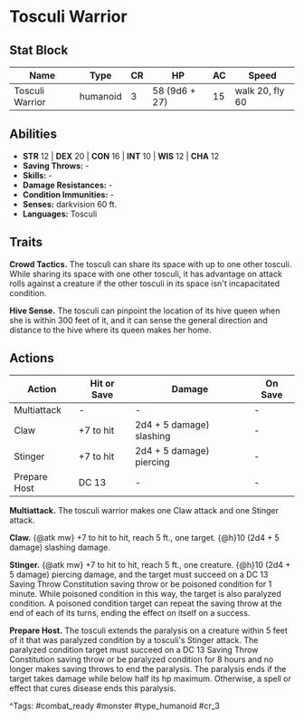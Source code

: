 # Tosculi Warrior

## Stat Block

| Name | Type | CR | HP | AC | Speed |
|------|------|----|----|----|-------|
| Tosculi Warrior | humanoid | 3 | 58 (9d6 + 27) | 15 | walk 20, fly 60 |

## Abilities

- **STR** 12 | **DEX** 20 | **CON** 16 | **INT** 10 | **WIS** 12 | **CHA** 12
- **Saving Throws:** -  
- **Skills:** -  
- **Damage Resistances:** -  
- **Condition Immunities:** -  
- **Senses:** darkvision 60 ft.  
- **Languages:** Tosculi

## Traits

**Crowd Tactics.** The tosculi can share its space with up to one other tosculi. While sharing its space with one other tosculi, it has advantage on attack rolls against a creature if the other tosculi in its space isn't incapacitated condition.

**Hive Sense.** The tosculi can pinpoint the location of its hive queen when she is within 300 feet of it, and it can sense the general direction and distance to the hive where its queen makes her home.


## Actions

| Action | Hit or Save | Damage | On Save |
|--------|--------------|--------|----------|
| Multiattack | - | - | - |
| Claw | +7 to hit | 2d4 + 5 damage) slashing | - |
| Stinger | +7 to hit | 2d4 + 5 damage) piercing | - |
| Prepare Host | DC 13 | - | - |

**Multiattack.** The tosculi warrior makes one Claw attack and one Stinger attack.

**Claw.** {@atk mw} +7 to hit to hit, reach 5 ft., one target. {@h}10 (2d4 + 5 damage) slashing damage.

**Stinger.** {@atk mw} +7 to hit to hit, reach 5 ft., one creature. {@h}10 (2d4 + 5 damage) piercing damage, and the target must succeed on a DC 13 Saving Throw Constitution saving throw or be poisoned condition for 1 minute. While poisoned condition in this way, the target is also paralyzed condition. A poisoned condition target can repeat the saving throw at the end of each of its turns, ending the effect on itself on a success.

**Prepare Host.** The tosculi extends the paralysis on a creature within 5 feet of it that was paralyzed condition by a tosculi's Stinger attack. The paralyzed condition target must succeed on a DC 13 Saving Throw Constitution saving throw or be paralyzed condition for 8 hours and no longer makes saving throws to end the paralysis. The paralysis ends if the target takes damage while below half its hp maximum. Otherwise, a spell or effect that cures disease ends this paralysis.


^Tags: #combat_ready #monster #type_humanoid #cr_3